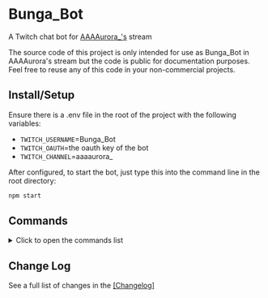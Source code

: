 # Bunga_Bot

A Twitch chat bot for <a href='https://www.twitch.tv/AAAAurora_'>AAAAurora_'s</a> stream

The source code of this project is only intended for use as Bunga_Bot in AAAAurora's stream but the code is public for documentation purposes. Feel free to reuse any of this code in your non-commercial projects.

## Install/Setup

Ensure there is a .env file in the root of the project with the following variables:
* `TWITCH_USERNAME`=Bunga_Bot
* `TWITCH_OAUTH`=the oauth key of the bot
* `TWITCH_CHANNEL`=aaaaurora_

After configured, to start the bot, just type this into the command line in the root directory: 
```bash
npm start
```

## Commands

<details>
<summary>Click to open the commands list</summary>

### Commands that Bunga_Bot will respond to in Twitch chat:
* `!arena` [set/clear] [arena id]
    - displays, sets, or clears the current arena for tournaments
* `!discord`
    - sends the discord server invite link
* `!meds`
* `!onlyfans`
* `!pronouns`
* `!roblox`
    - sends roblox username
* `!switch`
    - sends switch friend code
* `!tip`
    - sends streamlabs tip link

</details>

## Change Log

See a full list of changes in the [[Changelog]](CHANGELOG.md)